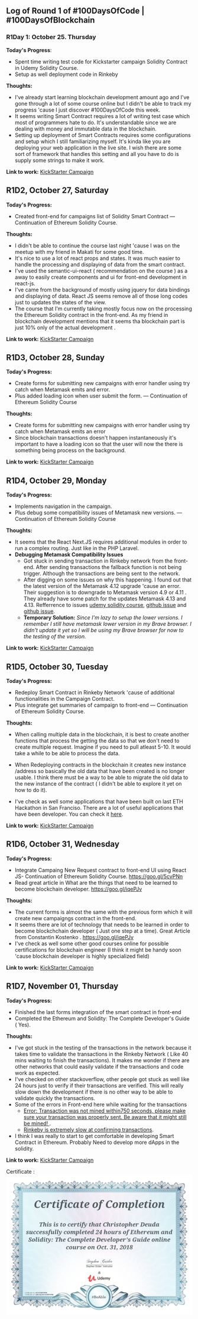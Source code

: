 
## Log of Round 1 of #100DaysOfCode | #100DaysOfBlockchain

### R1Day 1: October 25. Thursday

**Today's Progress**: 
- Spent time writing test code for Kickstarter campaign Solidity Contract in Udemy Solidity Course. 
- Setup as well deployment code in Rinkeby

**Thoughts:**

- I've already start learning blockchain development amount ago and I've gone through a lot of some course online but I didn't be able to track my progress 'cause I just discover #100DaysOfCode this week.
- It seems writing Smart Contract requires a lot of writing test case which most of programmers hate to do. It's understandable since we are dealing with money and immutable data in the blockchain.
- Setting up deployment of Smart Contracts requires some configurations and setup which I still familiarizing myself. It's kinda like you are deploying your web application in the live site. I wish there are some sort of framework that handles this setting and all you have to do is supply some strings to make it work.

**Link to work:** [KickStarter Campaign](https://github.com/chrisdeuda/blockchain_02_campaign_contract/commit/6e53431add7f213a715b29fe896590db43280c95)


## R1D2,  October 27, Saturday

**Today's Progress:** 
- Created front-end for campaigns list of Solidity Smart Contract — Continuation of Ethereum Solidity Course.

**Thoughts:**

- I didn't be able to continue the course last night 'cause I was on the meetup with my friend in Makati for some good time.
- It's nice to use a lot of react props and states. It was much easier to handle the processing and displaying of data from the smart contract.
- I've used the semantic-ui-react ( recommendation on the course ) as a away to easily create components and ui for front-end development in react-js.
- I've came from the background of mostly using jquery for data bindings and displaying of data. React JS seems remove all of those long codes just to updates the states of the view.
- The course that I'm currently taking mostly focus now on the processing the Ethereum Solidity contract in the front-end. As my friend in blockchain development mentions that it seems tha blockchain part is just 10% only of the actual development .

**Link to work:** [KickStarter Campaign](https://github.com/chrisdeuda/blockchain_02_campaign_contract/commit/ed64476e6ec0c39cafcd908a6921bcf4d6df5c56)

## R1D3,  October 28, Sunday

**Today's Progress:**
- Create forms for submitting new campaigns with error handler using try catch when Metamask emits and error.
- Plus added loading icon when user submit the form.  — Continuation of Ethereum Solidity Course

**Thoughts:**

- Create forms for submitting new campaigns with error handler using try catch when Metamask emits an error
- Since blockchain transactions doesn't happen instantaneously it's important to have a loading icon so that the user will now the there is something being process on the background.

**Link to work:** [KickStarter Campaign](https://github.com/chrisdeuda/blockchain_02_campaign_contract/commit/72a6c11385d4485f410421327b5998417a34bcbb)

## R1D4,  October 29, Monday

**Today's Progress:**
- Implements navigation in the campaign.
- Plus debug some compatibility issues of Metamask new versions.  — Continuation of Ethereum Solidity Course

**Thoughts:**

- It seems that the React Next.JS requires additional modules in order to run a complex routing. Just like in the PHP Laravel.
- **Debugging Metamask Compatibility Issues**
    - Got stuck in sending transaction in Rinkeby network from the front-end. After sending transactions the fallback function is not  being trigger. Although the transactions are being sent to the network.
    - After digging on some issues on why this happening. I found out that the latest version of the Metamask 4.12 upgrade 'cause an error. Their suggestion is to downgrade to Metamask version 4.9 or 4.11 . They already have some patch for the updates Metamask 4.13 and 4.13. Refferrence to issues  [udemy solidity course](https://www.udemy.com/ethereum-and-solidity-the-complete-developers-guide/learn/v4/questions/5286096), [github issue](https://www.udemy.com/ethereum-and-solidity-the-complete-developers-guide/learn/v4/questions/5293220) and [github issue](https://github.com/MetaMask/metamask-extension/issues/5425).
    - **Temporary Solution:** *Since I'm lazy to setup the lower versions. I remember I still have metamask lower version in my Brave browser. I didn't update it yet so I will be using my Brave browser for now to the testing of the version.*

**Link to work:** [KickStarter Campaign](https://github.com/chrisdeuda/blockchain_02_campaign_contract/commit/febbc55cc94932699d364e86008621d442023e79)

## R1D5,  October 30, Tuesday

**Today's Progress:** 
 - Redeploy Smart Contract in Rinkeby Network 'cause of additional functionalities in the Campaign Contract.
 - Plus integrate get summaries of campaign to front-end  — Continuation of Ethereum Solidity Course.

**Thoughts:**
 - When calling multiple data in the blockchain, it is best to create another functions that process the getting the data so that we don't need to create multiple request. Imagine if you need to pull atleast 5-10. It would take a while to be able to process the data.

 - When Redeploying contracts in the blockchain it creates new instance /address so basically the old data that have been created is no longer usable. I think there must be a way to be able to migrate the old data to the new instance of the contract ( I didn't be able to explore it yet on how to do it).
 - I've check as well some applications that have been built on last ETH Hackathon in San Franciso. There are a lot of useful applications that have been developer. You can check it [here](https://ethsanfrancisco.devpost.com/submissions?page=1).


**Link to work:** [KickStarter Campaign](https://github.com/chrisdeuda/blockchain_02_campaign_contract/commit/54fdebae99ec529fbc0930f5a3dde94df352c045)

## R1D6,  October 31, Wednesday

**Today's Progress:** 
 - Integrate Campaing New Request contract to front-end UI using React JS- Continuation of Ethereum Solidity Course. https://goo.gl/5cvPNn
 - Read great article in What are the things that need to be learned to become blockchain developer. https://goo.gl/iqePJv

**Thoughts:**
 - The current forms is almost the same with the previous form which it will create new campaigngs contract in the front-end.
 - It seems there are lot of technology that needs to be learned in order to become blockchchain developer ( Just one step at a time). Great Article from Constantin Kostenko . https://goo.gl/iqePJv
 - I've check as well some other good courses online for possible certifications for blockchain engineer (I think it might be handy soon 'cause blockchain developer is highly specialized field)
 

**Link to work:** [KickStarter Campaign](https://github.com/chrisdeuda/blockchain_02_campaign_contract/commit/3b6376cf7c2a2d61a1e5fa77d648aed09e496945)

## R1D7,  November 01, Thursday

**Today's Progress:** 
 - Finished the last forms integration of the smart contract in front-end
 - Completed the Ethereum and Solidity: The Complete Developer's Guide ( Yes).

**Thoughts:**
 - I've got stuck in the testing of the transactions in the network because it takes time to validate the transactions in the Rinkeby Network ( Like 40 mins waiting to finish the transactions). It makes me wonder if there are other networks that could easily validate if the transactions and code work as expected.
 - I've checked on other stackoverflow, other people got stuck as well like 24 hours just to verify if their transactions are verified. This will really slow down the development if there is no other way to be able to validate quickly the transactions.
- Some of the errors in Front-end here while waiting for the transactions
    - [Error: Transaction was not mined within750 seconds, please make sure your transaction was properly sent. Be aware that it might still be mined!  ](https://github.com/ethereum/web3.js/issues/1763).
    - [Rinkeby is extremely slow at confirming transactions](https://ethereum.stackexchange.com/questions/39191/rinkeby-is-extremely-slow-at-confirming-transactions).
- I think I was really to start to get comfortable in developing Smart Contract in Ethereum. Probably Need to develop more dApps in the solidity.
    


**Link to work:** [KickStarter Campaign](https://github.com/chrisdeuda/blockchain_02_campaign_contract/commit/28cc40375529ba04cca395deec0634ab35a4b364)

Certificate : ![Ethereum and Solidity: The Complete Developer's Guide](/images/cert_udemy_ethereum_solidity_complete_developers_guid.png)

